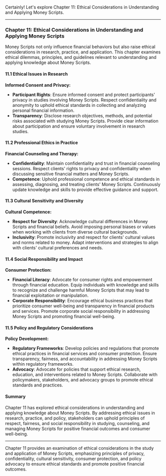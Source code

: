 Certainly! Let's explore Chapter 11: Ethical Considerations in Understanding and Applying Money Scripts.

---

### Chapter 11: Ethical Considerations in Understanding and Applying Money Scripts

Money Scripts not only influence financial behaviors but also raise ethical considerations in research, practice, and application. This chapter examines ethical dilemmas, principles, and guidelines relevant to understanding and applying knowledge about Money Scripts.

#### 11.1 Ethical Issues in Research

**Informed Consent and Privacy:**
- **Participant Rights**: Ensure informed consent and protect participants' privacy in studies involving Money Scripts. Respect confidentiality and anonymity to uphold ethical standards in collecting and analyzing personal financial information.
- **Transparency**: Disclose research objectives, methods, and potential risks associated with studying Money Scripts. Provide clear information about participation and ensure voluntary involvement in research studies.

#### 11.2 Professional Ethics in Practice

**Financial Counseling and Therapy:**
- **Confidentiality**: Maintain confidentiality and trust in financial counseling sessions. Respect clients' rights to privacy and confidentiality when discussing sensitive financial matters and Money Scripts.
- **Competence**: Uphold professional competence and ethical standards in assessing, diagnosing, and treating clients' Money Scripts. Continuously update knowledge and skills to provide effective guidance and support.

#### 11.3 Cultural Sensitivity and Diversity

**Cultural Competence:**
- **Respect for Diversity**: Acknowledge cultural differences in Money Scripts and financial beliefs. Avoid imposing personal biases or values when working with clients from diverse cultural backgrounds.
- **Inclusivity**: Promote inclusivity and respect for clients' cultural values and norms related to money. Adapt interventions and strategies to align with clients' cultural preferences and needs.

#### 11.4 Social Responsibility and Impact

**Consumer Protection:**
- **Financial Literacy**: Advocate for consumer rights and empowerment through financial education. Equip individuals with knowledge and skills to recognize and challenge harmful Money Scripts that may lead to financial exploitation or manipulation.
- **Corporate Responsibility**: Encourage ethical business practices that prioritize consumer well-being and transparency in financial products and services. Promote corporate social responsibility in addressing Money Scripts and promoting financial well-being.

#### 11.5 Policy and Regulatory Considerations

**Policy Development:**
- **Regulatory Frameworks**: Develop policies and regulations that promote ethical practices in financial services and consumer protection. Ensure transparency, fairness, and accountability in addressing Money Scripts within regulatory frameworks.
- **Advocacy**: Advocate for policies that support ethical research, education, and interventions related to Money Scripts. Collaborate with policymakers, stakeholders, and advocacy groups to promote ethical standards and practices.

#### Summary

Chapter 11 has explored ethical considerations in understanding and applying knowledge about Money Scripts. By addressing ethical issues in research, practice, and policy, stakeholders can uphold principles of respect, fairness, and social responsibility in studying, counseling, and managing Money Scripts for positive financial outcomes and consumer well-being.

---

Chapter 11 provides an examination of ethical considerations in the study and application of Money Scripts, emphasizing principles of privacy, confidentiality, cultural sensitivity, consumer protection, and policy advocacy to ensure ethical standards and promote positive financial outcomes.